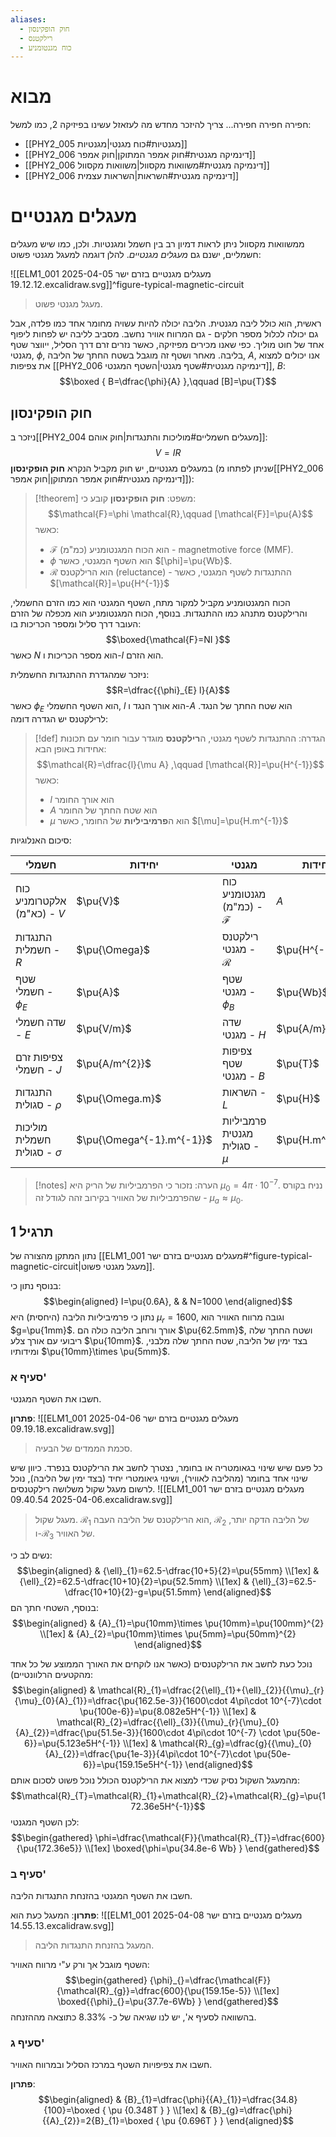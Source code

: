 ```yaml
---
aliases:
  - חוק הופקינסון
  - רילקטנס
  - כוח מגנטומניע
---
```

# מבוא
חפירה חפירה חפירה...
צריך להיזכר מחדש מה לעזאזל עשינו בפיזיקה 2, כמו למשל:
- [[PHY2_005 מגנטיות#כוח מגנטי|מגנטיות]]
- [[PHY2_006 דינמיקה מגנטית#חוק אמפר המתוקן|חוק אמפר]]
- [[PHY2_006 דינמיקה מגנטית#משוואות מקסוול|משוואות מקסוול]]
- [[PHY2_006 דינמיקה מגנטית#השראות|השראות עצמית]]

# מעגלים מגנטיים
ממשוואות מקסוול ניתן לראות דמיון רב בין חשמל ומגנטיות. ולכן, כמו שיש מעגלים חשמליים, ישנם גם *מעגלים מגנטיים*. להלן דוגמה למעגל מגנטי פשוט:

![[ELM1_001 מעגלים מגנטיים בזרם ישר 2025-04-05 19.12.12.excalidraw.svg]]^figure-typical-magnetic-circuit
>מעגל מגנטי פשוט.

ראשית, הוא כולל ליבה מגנטית. הליבה יכולה להיות עשויה מחומר אחד כמו פלדה, אבל גם יכולה לכלול מספר חלקים - גם המרווח אוויר נחשב. מסביב לליבה יש לפחות ליפוף אחד של חוט מוליך. כפי שאנו מכירים מפיזיקה, כאשר נזרים זרם דרך הסליל, ייווצר שטף מגנטי, $\phi$, בליבה. מאחר ושטף זה מוגבל בשטח החתך של הליבה, $A$, אנו יכולים למצוא את צפיפות [[PHY2_006 דינמיקה מגנטית#שטף מגנטי|השטף המגנטי]], $B$:
$$\boxed {
B=\dfrac{\phi}{A}
 },\qquad [B]=\pu{T}$$
## חוק הופקינסון
ניזכר ב[[PHY2_004 מעגלים חשמליים#מוליכות והתנגדות|חוק אוהם]]:
$$V=IR$$
במעגלים מגנטיים, יש חוק מקביל הנקרא **חוק הופקינסון** (שניתן לפתחו מ[[PHY2_006 דינמיקה מגנטית#חוק אמפר המתוקן|חוק אמפר]]):

>[!theorem] משפט: 
> **חוק הופקינסון** קובע כי:
> $$\mathcal{F}=\phi \mathcal{R},\qquad [\mathcal{F}]=\pu{A}$$
> כאשר:
> - $\mathcal{F}$ הוא הכוח המגנטומניע (כמ"מ) - magnetmotive force (MMF).
> - $\phi$ הוא השטף המגנטי, כאשר $[\phi]=\pu{Wb}$.
> - $\mathcal{R}$ הוא הרילקטנס (reluctance) - ההתנגדות לשטף המגנטי, כאשר $[\mathcal{R}]=\pu{H^{-1}}$

הכוח המגנטומניע מקביל למקור מתח, השטף המגנטי הוא כמו הזרם החשמלי, והרילקטנס מתנהג כמו ההתנגדות. בנוסף, הכוח המגנטומניע הוא מכפלה של הזרם העובר דרך סליל ומספר הכריכות בו:
$$\boxed{\mathcal{F}=NI }$$
כאשר $N$ הוא מספר הכריכות ו-$I$ הוא הזרם.

ניזכר שמהגדרת ההתנגדות החשמלית:
$$R=\dfrac{{\phi}_{E} l}{A}$$
כאשר ${\phi}_{E}$ הוא השטף החשמלי, $l$ הוא אורך הנגד ו-$A$ הוא שטח החתך של הנגד.
לרילקטנס יש הגדרה דומה:
>[!def] הגדרה: 
 >ההתנגדות לשטף מגנטי, ה**רילקטנס** מוגדר עבור חומר עם תכונות אחידות באופן הבא:
> $$\mathcal{R}=\dfrac{l}{\mu A}
>  ,\qquad [\mathcal{R}]=\pu{H^{-1}}$$
> כאשר:
> - $l$ הוא אורך החומר
> - $A$ הוא שטח החתך של החומר
> - $\mu$ הוא ה**פרמיביליות** של החומר, כאשר $[\mu]=\pu{H.m^{-1}}$


סיכום האנלוגיות:

| חשמלי                            | יחידות                    | מגנטי                                | יחידות          |
| -------------------------------- | ------------------------- | ------------------------------------ | --------------- |
| כוח אלקטרומניע (כא"מ) - $V$      | $\pu{V}$                  | כוח מגנטומניע (כמ"מ) - $\mathcal{F}$ | $A$             |
| התנגדות חשמלית - $R$             | $\pu{\Omega}$             | רילקטנס מגנטי - $\mathcal{R}$        | $\pu{H^{-1}}$   |
| שטף חשמלי - ${\phi}_{E}$         | $\pu{A}$                  | שטף מגנטי - ${\phi}_{B}$             | $\pu{Wb}$       |
| שדה חשמלי - $E$                  | $\pu{V/m}$                | שדה מגנטי - $H$                      | $\pu{A/m}$      |
| צפיפות זרם חשמלי - $J$           | $\pu{A/m^{2}}$            | צפיפות שטף מגנטי - $B$               | $\pu{T}$        |
| התנגדות סגולית - $\rho$          | $\pu{\Omega.m}$           | השראות - $L$                         | $\pu{H}$        |
| מוליכות חשמלית סגולית - $\sigma$ | $\pu{\Omega^{-1}.m^{-1}}$ | פרמביליות מגנטית סגולית - $\mu$      | $\pu{H.m^{-1}}$ |

>[!notes] הערה: 
 >נזכור כי הפרמביליות של הריק היא ${\mu}_{0}=4\pi\cdot 10^{-7}$. נניח בקורס שהפרמביליות של האוויר בקירוב זהה לגודל זה - ${\mu}_{a}\approx {\mu}_{0}$.

## תרגיל 1
נתון המתקן מהצורה של [[ELM1_001 מעגלים מגנטיים בזרם ישר#^figure-typical-magnetic-circuit|מעגל מגנטי פשוט]].

בנוסף נתון כי:
$$\begin{aligned}
I=\pu{0.6A}, &  & N=1000
\end{aligned}$$
נתון כי פרמיביליות הליבה (היחסית) היא ${\mu}_{r}=1600$, וגובה מרווח האוויר הוא $g=\pu{1mm}$. אורך ורוחב הליבה כולה הם $\pu{62.5mm}$, ושטח החתך שלה ריבועי עם אורך צלע $\pu{10mm}$. בצד ימין של הליבה, שטח החתך שלה מלבני, ומידותיו $\pu{10mm}\times \pu{5mm}$.

### סעיף א'
חשבו את השטף המגנטי.

**פתרון**:
![[ELM1_001 מעגלים מגנטיים בזרם ישר 2025-04-06 09.19.18.excalidraw.svg]]
>סכמת הממדים של הבעיה.

כל פעם שיש שינוי בגאומטריה או בחומר, נצטרך לחשב את הרילקטנס בנפרד. כיוון שיש שינוי אחד בחומר (מהליבה לאוויר), ושינוי גיאומטרי יחיד (בצד ימין של הליבה), נוכל לרשום מעגל שקול משלושה רילקטנסים.
![[ELM1_001 מעגלים מגנטיים בזרם ישר 2025-04-06 09.40.54.excalidraw.svg]]
>מעגל שקול. ${\mathcal{R}}_{1}$ הוא הרילקטנס של הליבה העבה, ${\mathcal{R}}_{2}$ של הליבה הדקה יותר, ו-$\mathcal{R}_{3}$ של האוויר.

נשים לב כי:
$$\begin{aligned}
 & {\ell}_{1}=62.5-\dfrac{10+5}{2}=\pu{55mm} \\[1ex]
 & {\ell}_{2}=62.5-\dfrac{10+10}{2}=\pu{52.5mm} \\[1ex]
 & {\ell}_{3}=62.5-\dfrac{10+10}{2}-g=\pu{51.5mm}
\end{aligned}$$
בנוסף, השטחי חתך הם:
$$\begin{aligned}
 & {A}_{1}=\pu{10mm}\times \pu{10mm}=\pu{100mm}^{2} \\[1ex]
 & {A}_{2}=\pu{10mm}\times \pu{5mm}=\pu{50mm}^{2}
\end{aligned}$$

נוכל כעת לחשב את הרילקטנסים (כאשר אנו לוקחים את האורך הממוצע של כל אחד מהקטעים הרלוונטיים):
$$\begin{aligned}
 & \mathcal{R}_{1}=\dfrac{2{\ell}_{1}+{\ell}_{2}}{{\mu}_{r}{\mu}_{0}{A}_{1}}=\dfrac{\pu{162.5e-3}}{1600\cdot 4\pi\cdot 10^{-7}\cdot \pu{100e-6}}=\pu{8.082e5H^{-1}} \\[1ex]
& \mathcal{R}_{2}=\dfrac{{\ell}_{3}}{{\mu}_{r}{\mu}_{0}{A}_{2}}=\dfrac{\pu{51.5e-3}}{1600\cdot 4\pi\cdot 10^{-7} \cdot \pu{50e-6}}=\pu{5.123e5H^{-1}} \\[1ex]
 & \mathcal{R}_{g}=\dfrac{g}{{\mu}_{0}{A}_{2}}=\dfrac{\pu{1e-3}}{4\pi\cdot 10^{-7}\cdot \pu{50e-6}}=\pu{159.15e5H^{-1}}
\end{aligned}$$
מהמעגל השקול נסיק שכדי למצוא את הרילקטנס הכולל נוכל פשוט לסכום אותם:
$$\mathcal{R}_{T}=\mathcal{R}_{1}+\mathcal{R}_{2}+\mathcal{R}_{g}=\pu{172.36e5H^{-1}}$$
לכן השטף המגנטי:
$$\begin{gathered}
\phi=\dfrac{\mathcal{F}}{\mathcal{R}_{T}}=\dfrac{600}{\pu{172.36e5}} \\[1ex]
\boxed{\phi=\pu{34.8e-6 Wb} }
\end{gathered}$$

### סעיף ב'
חשבו את השטף המגנטי בהזנחת התנגדות הליבה.

**פתרון**:
המעגל כעת הוא:
![[ELM1_001 מעגלים מגנטיים בזרם ישר 2025-04-08 14.55.13.excalidraw.svg]]
>המעגל בהזנחת התנגדות הליבה.

השטף מוגבל אך ורק ע"י מרווח האוויר:
$$\begin{gathered}
{\phi}_{}=\dfrac{\mathcal{F}}{\mathcal{R}_{g}}=\dfrac{600}{\pu{159.15e-5}} \\[1ex]
\boxed{{\phi}_{}=\pu{37.7e-6Wb} }
\end{gathered}$$
בהשוואה לסעיף א', יש לנו שגיאה של כ- $8.33\%$ כתוצאה מההזנחה.

### סעיף ג'
חשבו את צפיפויות השטף במרכז הסליל ובמרווח האוויר.

**פתרון**:
$$\begin{aligned}
 & {B}_{1}=\dfrac{\phi}{{A}_{1}}=\dfrac{34.8}{100}=\boxed {
\pu {0.348T }
 } \\[1ex]
 & {B}_{g}=\dfrac{\phi}{{A}_{2}}=2{B}_{1}=\boxed {
\pu {0.696T }
 }
\end{aligned}$$


